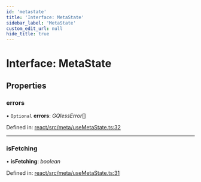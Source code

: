 ```yaml
---
id: 'metastate'
title: 'Interface: MetaState'
sidebar_label: 'MetaState'
custom_edit_url: null
hide_title: true
---
```


# Interface: MetaState

## Properties

### errors

• `Optional` **errors**: _GQlessError_[]

Defined in: [react/src/meta/useMetaState.ts:32](https://github.com/PabloSzx/gqless/blob/master/packages/react/src/meta/useMetaState.ts#L32)

---

### isFetching

• **isFetching**: _boolean_

Defined in: [react/src/meta/useMetaState.ts:31](https://github.com/PabloSzx/gqless/blob/master/packages/react/src/meta/useMetaState.ts#L31)
